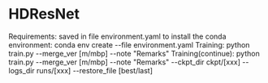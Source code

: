 # HDResNet

Requirements: saved in file environment.yaml
        to install the conda environment: conda env create --file environment.yaml
Training: python train.py --merge_ver [m/mbp] --note "Remarks"
Training(continue): python train.py --merge_ver [m/mbp] --note "Remarks" --ckpt_dir ckpt/[xxx] --logs_dir runs/[xxx] --restore_file [best/last]

